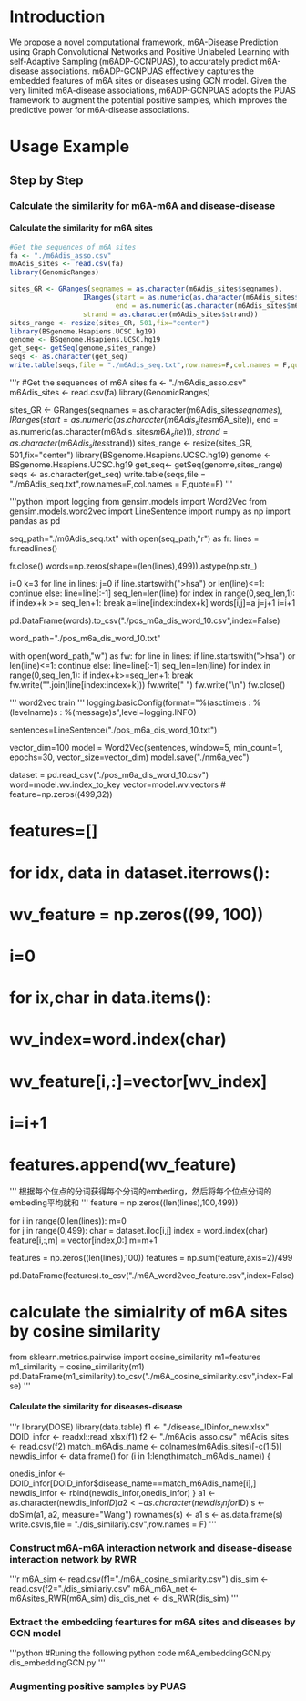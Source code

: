 # Introduction
We propose a novel computational framework, m6A-Disease Prediction using Graph Convolutional Networks and Positive Unlabeled Learning with self-Adaptive Sampling (m6ADP-GCNPUAS), to accurately predict m6A-disease associations. m6ADP-GCNPUAS effectively captures the embedded features of 
m6A sites or diseases using GCN model. Given the very limited m6A-disease associations, m6ADP-GCNPUAS adopts the PUAS framework to augment the potential positive samples, which improves the predictive power for m6A-disease associations.
# Usage Example
## Step by Step 
### Calculate the similarity for m6A-m6A and disease-disease
#### Calculate the similarity for m6A sites

```r
#Get the sequences of m6A sites
fa <- "./m6Adis_asso.csv"
m6Adis_sites <- read.csv(fa)
library(GenomicRanges)

sites_GR <- GRanges(seqnames = as.character(m6Adis_sites$seqnames),
                  IRanges(start = as.numeric(as.character(m6Adis_sites$m6A_site)),
                          end = as.numeric(as.character(m6Adis_sites$m6A_site))),
                  strand = as.character(m6Adis_sites$strand))
sites_range <- resize(sites_GR, 501,fix="center")
library(BSgenome.Hsapiens.UCSC.hg19)
genome <- BSgenome.Hsapiens.UCSC.hg19
get_seq<- getSeq(genome,sites_range)
seqs <- as.character(get_seq)
write.table(seqs,file = "./m6Adis_seq.txt",row.names=F,col.names = F,quote=F)
```

'''r
#Get the sequences of m6A sites
fa <- "./m6Adis_asso.csv"
m6Adis_sites <- read.csv(fa)
library(GenomicRanges)

sites_GR <- GRanges(seqnames = as.character(m6Adis_sites$seqnames),
                  IRanges(start = as.numeric(as.character(m6Adis_sites$m6A_site)),
                          end = as.numeric(as.character(m6Adis_sites$m6A_site))),
                  strand = as.character(m6Adis_sites$strand))
sites_range <- resize(sites_GR, 501,fix="center")
library(BSgenome.Hsapiens.UCSC.hg19)
genome <- BSgenome.Hsapiens.UCSC.hg19
get_seq<- getSeq(genome,sites_range)
seqs <- as.character(get_seq)
write.table(seqs,file = "./m6Adis_seq.txt",row.names=F,col.names = F,quote=F)
'''

'''python
import logging
from gensim.models import  Word2Vec
from gensim.models.word2vec import LineSentence
import numpy as np
import pandas as pd

seq_path="./m6Adis_seq.txt"
with open(seq_path,"r") as fr:
        lines = fr.readlines()
        
fr.close()
words=np.zeros(shape=(len(lines),499)).astype(np.str_)

i=0
k=3
for line in lines:
    j=0
    if line.startswith(">hsa") or len(line)<=1:
        continue
    else:
        line=line[:-1]
        seq_len=len(line)
        for index in range(0,seq_len,1):
            if index+k >= seq_len+1:
                break
            a=line[index:index+k]
            words[i,j]=a
            j=j+1
    i=i+1

pd.DataFrame(words).to_csv("./pos_m6a_dis_word_10.csv",index=False)

word_path="./pos_m6a_dis_word_10.txt"

with open(word_path,"w") as fw:
    for line in lines:
        if line.startswith(">hsa") or len(line)<=1:
                continue
        else:
            line=line[:-1]
            seq_len=len(line)
            for index in range(0,seq_len,1):
                if index+k>=seq_len+1:
                    break
                fw.write("".join(line[index:index+k]))
                fw.write(" ")
                fw.write("\n")
    fw.close()

'''
word2vec train 
'''
logging.basicConfig(format="%(asctime)s : %(levelname)s : %(message)s",level=logging.INFO)


sentences=LineSentence("./pos_m6a_dis_word_10.txt")

    
vector_dim=100
model = Word2Vec(sentences, window=5, min_count=1, epochs=30, vector_size=vector_dim)
model.save("./nm6a_vec")
    
dataset = pd.read_csv("./pos_m6a_dis_word_10.csv")
word=model.wv.index_to_key
vector=model.wv.vectors
    # feature=np.zeros((499,32))
#    features=[]
#    for idx, data in dataset.iterrows():
#        wv_feature = np.zeros((99, 100))
#        i=0
#        for ix,char in data.items():
#            wv_index=word.index(char)
#            wv_feature[i,:]=vector[wv_index]
#            i=i+1
#        features.append(wv_feature)
'''
根据每个位点的分词获得每个分词的embeding，然后将每个位点分词的embeding平均就和
'''
feature = np.zeros((len(lines),100,499))
    
for i in range(0,len(lines)):
    m=0        
    for j in range(0,499):
        char = dataset.iloc[i,j]
        index = word.index(char)
        feature[i,:,m] = vector[index,0:]
        m=m+1
        
features = np.zeros((len(lines),100))
features = np.sum(feature,axis=2)/499

pd.DataFrame(features).to_csv("./m6A_word2vec_feature.csv",index=False)
# calculate the simialrity of m6A sites by cosine similarity
from sklearn.metrics.pairwise import cosine_similarity
m1=features
m1_similarity = cosine_similarity(m1)
pd.DataFrame(m1_similarity).to_csv("./m6A_cosine_similarity.csv",index=False)
'''
#### Calculate the similarity for diseases-disease
'''r
library(DOSE)
library(data.table)
f1 <- "./disease_IDinfor_new.xlsx"
DOID_infor <- readxl::read_xlsx(f1)
f2 <- "./m6Adis_asso.csv"
m6Adis_sites <- read.csv(f2)
match_m6Adis_name <- colnames(m6Adis_sites)[-c(1:5)]
newdis_infor <- data.frame()
for (i in 1:length(match_m6Adis_name)) {
  
  onedis_infor <- DOID_infor[DOID_infor$disease_name==match_m6Adis_name[i],]
  newdis_infor <- rbind(newdis_infor,onedis_infor)
}
a1 <- as.character(newdis_infor$ID)
a2 <- as.character(newdis_infor$ID)
s <- doSim(a1, a2, measure="Wang")
rownames(s) <- a1
s <- as.data.frame(s)
write.csv(s,file = "./dis_similariy.csv",row.names = F)
'''
### Construct m6A-m6A interaction network and disease-disease interaction network by RWR

'''r
m6A_sim <- read.csv(f1="./m6A_cosine_similarity.csv")
dis_sim <- read.csv(f2="./dis_similariy.csv"
m6A_m6A_net <- m6Asites_RWR(m6A_sim)
dis_dis_net <- dis_RWR(dis_sim)
'''
### Extract the embedding feartures for m6A sites and diseases by GCN model

'''python
#Runing the following python code
m6A_embeddingGCN.py
dis_embeddingGCN.py
'''
### Augmenting positive samples by PUAS
